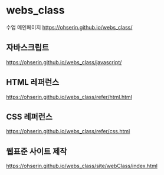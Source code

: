 # webs_class
수업
메인페이지
https://ohserin.github.io/webs_class/

## 자바스크립트
https://ohserin.github.io/webs_class/javascript/

## HTML 레퍼런스
https://ohserin.github.io/webs_class/refer/html.html

## CSS 레퍼런스
https://ohserin.github.io/webs_class/refer/css.html

## 웹표준 사이트 제작
https://ohserin.github.io/webs_class/site/webClass/index.html
